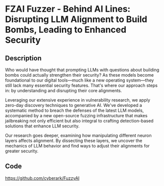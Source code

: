 # FZAI Fuzzer - Behind AI Lines: Disrupting LLM Alignment to Build Bombs, Leading to Enhanced Security

## Description
Who would have thought that prompting LLMs with questions about building bombs could actually strengthen their security? As these models become foundational to our digital tools—much like a new operating system—they still lack many essential security features. That's where our approach steps in: by understanding and disrupting their core alignments.

Leveraging our extensive experience in vulnerability research, we apply zero-day discovery techniques to generative AI. We've developed a systematic method to breach the defenses of the latest LLM models, accompanied by a new open-source fuzzing infrastructure that makes jailbreaking not only efficient but also integral to crafting detection-based solutions that enhance LLM security.

Our research goes deeper, examining how manipulating different neuron layers affects alignment. By dissecting these layers, we uncover the mechanics of LLM behavior and find ways to adjust their alignments for greater security.

## Code
https://github.com/cyberark/FuzzyAI
